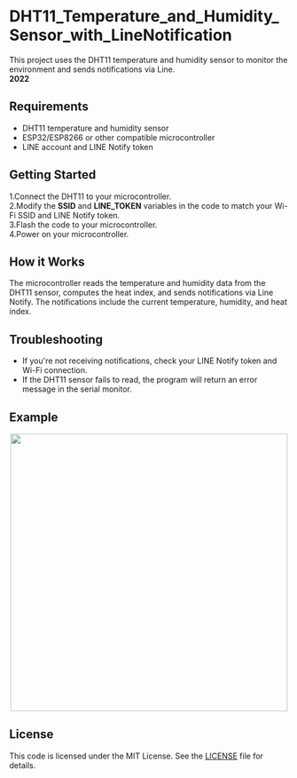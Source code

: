 # DHT11_Temperature_and_Humidity_Sensor_with_LineNotification
This project uses the DHT11 temperature and humidity sensor to monitor the environment and sends notifications via Line.<br><b>2022</b>
<h2>Requirements</h2>

- DHT11 temperature and humidity sensor<br>
- ESP32/ESP8266 or other compatible microcontroller<br>
- LINE account and LINE Notify token<br>
<h2>Getting Started</h2>

1.Connect the DHT11 to your microcontroller.<br>
2.Modify the <b>SSID</b> and <b>LINE_TOKEN</b> variables in the code to match your Wi-Fi SSID and LINE Notify token.<br>
3.Flash the code to your microcontroller.<br>
4.Power on your microcontroller.<br>

<h2>How it Works</h2>
The microcontroller reads the temperature and humidity data from the DHT11 sensor, computes the heat index, and sends notifications via Line Notify. The notifications include the current temperature, humidity, and heat index.

<h2>Troubleshooting</h2>

- If you're not receiving notifications, check your LINE Notify token and Wi-Fi connection.<br>
- If the DHT11 sensor fails to read, the program will return an error message in the serial monitor.<br>

## Example

<p align="center">
<img src="https://user-images.githubusercontent.com/77733903/226795352-dfe508a3-e84e-4947-8cf3-059b8d8f19ce.png" width="500">
</p>

<h2>License</h2>

This code is licensed under the MIT License. See the [LICENSE](LICENSE) file for details.
